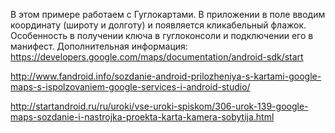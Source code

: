 В этом примере работаем с Гуглокартами. В приложении в поле вводим координату (широту и долготу) и появляется кликабельный флажок.
Особенность в получении ключа в гуглоконсоли и подключении его в манифест. Дополнительная информация:
https://developers.google.com/maps/documentation/android-sdk/start

http://www.fandroid.info/sozdanie-android-prilozheniya-s-kartami-google-maps-s-ispolzovaniem-google-services-i-android-studio/

http://startandroid.ru/ru/uroki/vse-uroki-spiskom/306-urok-139-google-maps-sozdanie-i-nastrojka-proekta-karta-kamera-sobytija.html


